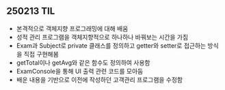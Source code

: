 ## 250213 TIL

- 본격적으로 객체지향 프로그래밍에 대해 배움
- 성적 관리 프로그램을 객체지향적으로 하나하나 바꿔보는 시간을 가짐
- Exam과 Subject로 private 클래스를 정의하고 getter와 setter로 접근하는 방식을 직접 구현해봄
- getTotal이나 getAvg와 같은 함수도 정의하여 사용함
- ExamConsole을 통해 UI 출력 관련 코드를 모아둠
- 배운 내용을 기반으로 이전에 작성하던 고객관리 프로그램을 수정함

